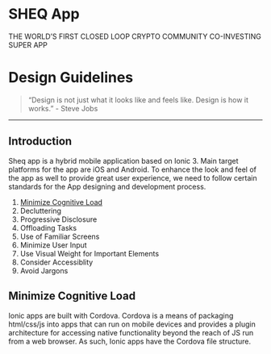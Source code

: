 # SHEQ App

 THE WORLD’S FIRST CLOSED LOOP CRYPTO COMMUNITY CO-INVESTING SUPER APP

# Design Guidelines

> “Design is not just what it looks like and feels like. Design is how it works.” - Steve Jobs


----
## Introduction
Sheq app is a hybrid mobile application based on Ionic 3. Main target platforms for the app are iOS and Android. To enhance the look and feel of the app as well to provide great user experience, we need to follow certain standards for the App designing and development process.

1. [Minimize Cognitive Load ](#Minimize-Cognitive-Load)
2. Decluttering
3. Progressive Disclosure
4. Offloading Tasks
5. Use of Familiar Screens
6. Minimize User Input
7. Use Visual Weight for Important Elements
8. Consider Accessiblity
9. Avoid Jargons

## Minimize Cognitive Load

Ionic apps are built with Cordova. Cordova is a means of packaging html/css/js into apps that can run on mobile devices and provides a plugin architecture for accessing native functionality beyond the reach of JS run from a web browser. As such, Ionic apps have the Cordova file structure.

